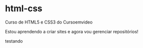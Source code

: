 # html-css
Curso de HTML5 e CSS3 do Cursoemvideo

Estou aprendendo a criar sites e agora vou gerenciar repositórios!

testando